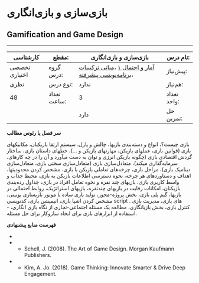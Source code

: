 # بازی‌سازی و بازی‌انگاری
## Gamification and Game Design
_______________________________________________________________________________
| کارشناسی      | مقطع:       | بازی‌سازی و بازی‌انگاری                                                                                                                                                                 | نام درس:    |
| ------------- | ----------- | --------------------------------------------------------------------------------------------------------------------------------------------------------------------------------------- | ----------- |
| تخصصی اختیاری | گروه درس:   | [آمار و احتمال ۱](../base/Probability-and-Statistics-I.md) ،[مبانی ترکیبیات](../mandatory/Foundation-of-Combinatorics.md) ،[برنامه‌نویسی پیشرفته](../mandatory/Advanced-Programming.md) | پیش‌نیاز:   |
| نظری          | نوع درس:    | ندارد                                                                                                                                                                                   | هم‌نیاز:    |
| 48            | تعداد ساعت: | 3                                                                                                                                                                                       | تعداد واحد: |
|               |             |  دارد                                                                                                                                                                                   | حل تمرین:   |

**سر فصل یا رئوس مطالب**

بازی چیست؟، انواع و دسته‌بندی بازیها،  چالش و پازل،  سیستم ارتقا بازیکنان،  مکانیکهای بازی (قوانین بازی، عملهای بازیکن، مهارتهای بازیکن و ...)،  خطهای داستان بازی،  ساختار گردش اقتصادی بازی (چگونه بازیکن انرژی و توان به دست میآورد و آن را در چه کارهای، سرمایه‌گذاری میکند)، متعادل‌سازی بازی (متعادل‌سازی سختی بازی، متعادل‌سازی دینامیک بازی)،  مراحل بازی،  چرخه‌های تعاملی بازیکن با بازی، مشخص کردن محدودیتها، اهداف و دستاوردهای هر چرخه،  نحوه دسترسی اطلاعات بازیکن به بازی،  محیط جذاب و واسط کاربری بازی،  بازیهای چند نفره و نحوه تعامل افراد در بازی، جداول رده‌بندی بازیکنان، امکانات رقابت در بازیهای چندنفره، بازیهای استراتژیک، روابط احتمالی در بازیها، گیم پلی بازی، بخش پروژه-محور، تولید بازی ساده با موتور بازیسازی یونیتی، مشخص کردن اشیا بازی، انیمیشن بازی، کدنویسی script های بازی، مدیریت بازی . کنترل بازی، بخش بازیانگاری، مطالعه یک مسئله اجتماعی-تجاری از نگاه بازی انگاری، - استفاده از ابزارهای بازی برای ایجاد سازوکار برای حل مسئله.

**فهرست منابع پیشنهادی**

-

- - Schell, J. (2008). The Art of Game Design. Morgan Kaufmann Publishers.

- - Kim, A. Jo. (2018). Game Thinking: Innovate Smarter & Drive Deep Engagement.
